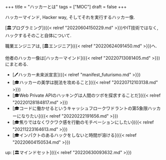+++
title = "ハッカーとは"
tags = ["MOC"]
draft = false
+++

ハッカーマインド, Hacker way, そしてそれを実行するハッカー像.

[🏛プログラミング]({{< relref "20220604150229.md" >}})やIT技術ではなく, ハックするそのこと自体について.

職業エンジニアは, [🏛エンジニア]({{< relref "20220624091450.md" >}})へ.

他者のハッカー像は[ハッカーマインド]({{< relref "20220713081405.md" >}})にまとめる.

-   [🖊ハッカー未来派宣言]({{< relref "manifest_futurismo.md" >}})
-   [🎓ハッカーの美学は脱法を攻めること]({{< relref "20220712103138.md" >}})
-   [🎓Web Private APIのハッキングは人間のツボを探求することだ]({{< relref "20220128184817.md" >}})
-   [🎓コードに働かせるというキャッシュフロークワドラントの第5象限ハッカーになりたい]({{< relref "20220222191656.md" >}})
-   [🎓焦りではなくワクワク感を行動のモチベーションにしたい]({{< relref "20211223164613.md" >}})
-   [🎓インパクトのあるハックをしないと時間が溶ける]({{< relref "20220604150534.md" >}})

up: [🏛マインドセット]({{< relref "20220630093632.md" >}})
